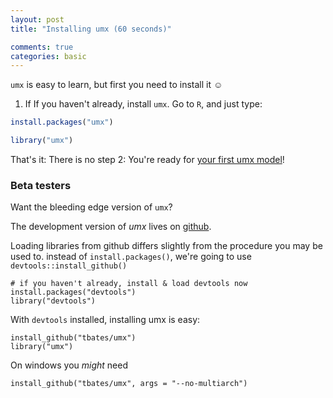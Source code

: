 ```yaml
---
layout: post
title: "Installing umx (60 seconds)"

comments: true
categories: basic
---
```


<a name="top"></a>

`umx` is easy to learn, but first you need to install it ☺

1. If If you haven't already, install `umx`. Go to  `R`, and just type:

```r
install.packages("umx")

library("umx")

```
                                                               
That's it: There is no step 2: You're ready for [your first umx model](/basic/2000/11/30/base-First-steps.html)!


### Beta testers

Want the bleeding edge version of `umx`?

The development version of *umx* lives on [github](https://github.com/tbates/umx).

Loading libraries from github differs slightly from the procedure you may be used to. instead of `install.packages()`, we're going to use `devtools::install_github()`

```splus
# if you haven't already, install & load devtools now
install.packages("devtools")
library("devtools")
```

With `devtools` installed, installing umx is easy:

```splus
install_github("tbates/umx")
library("umx")
```

On windows you *might* need

```splus
install_github("tbates/umx", args = "--no-multiarch")
```
